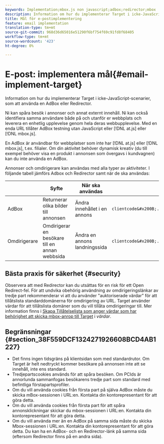 ```yaml
---
keywords: Implementation;mbox.js non javascript;adbox;redirector;mbox
description: Information om hur du implementerar Target i icke-JavaScript-scenarier, som att använda en AdBox eller Redirector.
title: Mål för e-postimplementering
feature: email implementation
translation-type: tm+mt
source-git-commit: 968d36d65016e51290f6bf754f69c91fd8f68405
workflow-type: tm+mt
source-wordcount: '423'
ht-degree: 0%

---
```



# E-post: implementera mål{#email-implement-target}

Information om hur du implementerar Target i icke-JavaScript-scenarier, som att använda en AdBox eller Redirector.

Ni kan spåra besök i annonser och annat externt innehåll. Ni kan också identifiera samma användare både på och utanför er webbplats och leverera en enhetlig upplevelse genom hela deras webbupplevelse. Med en enda URL tillåter AdBox testning utan JavaScript eller [!DNL at.js] eller [!DNL mbox.js].

En AdBox är användbar för webbplatser som inte har [!DNL at.js] eller [!DNL mbox.js], t.ex. filialer. Om din aktivitet behöver dynamisk kreativ (du till exempel behöver visa en produkt i annonsen som övergavs i kundvagnen) kan du inte använda en AdBox.

Annonser och omdirigerare kan användas med alla typer av aktiviteter. I följande tabell jämförs Adbox och Redirector samt när de ska användas:

|  | Syfte | När ska användas | URL-struktur | Erbjudandetyp | Erbjudandeinnehåll |
|--- |--- |--- |--- |--- |--- |
| AdBox | Returnerar olika bilder till annonsen | Ändra innehållet i en annons | `clientcode&#x200B;.tt.&#x200B;omtrdc&#x200B;.net/&#x200B;m2&#x200B;/&#x200B;clientcode/ubox/&#x200B;image?` | omdirigeringserbjudande | URL för en bild |
| Omdirigerare | Omdirigerar en besökare till en annan webbsida | Ändra en annons landningssida | `clientcode&#x200B;.tt.omtrdc.net/&#x200B;m2/clientcode&#x200B;/ubox/page?` | omdirigeringserbjudande | URL för en sida |

## Bästa praxis för säkerhet {#security}

Observera att med Redirector kan du utsättas för en risk för ett Open Redirect-fel. För att undvika obehörig användning av omdirigeringslänkar av tredje part rekommenderar vi att du använder &quot;auktoriserade värdar&quot; för att tillåtslista standarddomänerna för omdirigering av URL. Target använder värdar för att tillåtslista domäner som du vill tillåta omdirigeringar till. Mer information finns i [Skapa Tillåtelselista som anger värdar som har behörighet att skicka mbox-anrop till Target](/help/administrating-target/hosts.md#allowlist) i *värdar*.

## Begränsningar {#section_38F559DCF1324271926608BCD4AB1227}

* Det finns ingen tidsgräns på klientsidan som med standardrutor. Om Target är helt nedtryckt kommer besökare på annonsen inte att se innehåll, inte ens standard.
* Tredjepartscookies används för att spåra besöken. Om PCIds är annorlunda sammanfogas besökarens tredje part som standard med befintliga förstapartsprofiler.
* Om du vill använda cookies från första part på själva AdBox måste du skicka mBox-sessionen i URL:en. Kontakta din kontorepresentant för att göra detta.
* Om du vill använda cookies från första part för att spåra annonsklickningar skickar du mbox-sessionen i URL:en. Kontakta din kontorepresentant för att göra detta.
* Om du vill använda mer än en AdBox på samma sida måste du skicka Mbox-sessionen i URL:en. Kontakta din kontorepresentant för att göra detta. Du kan ha en AdBox- och en Redirector-länk på samma sida (eftersom Redirector finns på en andra sida).